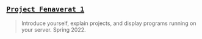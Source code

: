 ## [`Project Fenaverat 1`](http://lxrbckl.com/Project-Fenaverat)
> Introduce yourself, explain projects, and display programs running on your server. Spring 2022.
